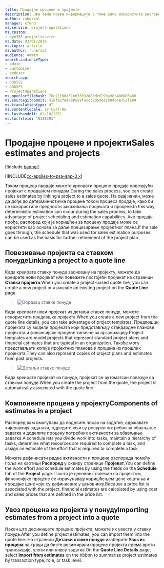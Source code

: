 ```yaml
---
title: Продајне процене и пројекти
description: Ова тема пружа информације о томе како искористити распоред и процене у процесу продаје.
author: ruhercul
manager: kfend
ms.service: project-operations
ms.custom:
- dyn365-projectservice
ms.date: 03/01/2019
ms.topic: article
ms.author: ruhercul
audience: Admin
search.audienceType:
- admin
- customizer
- enduser
search.app:
- D365CE
- D365PS
- ProjectOperations
ms.openlocfilehash: 76e21f80e51e6f3092880dc629ba90b400805486
ms.sourcegitcommit: 418fa1fe9d605b8faccc2d5dee1b04b4e753f194
ms.translationtype: HT
ms.contentlocale: sr-Cyrl-RS
ms.lasthandoff: 02/10/2021
ms.locfileid: "5148391"
---
```

# <a name="sales-estimates-and-projects"></a><span data-ttu-id="feb67-103">Продајне процене и пројекти</span><span class="sxs-lookup"><span data-stu-id="feb67-103">Sales estimates and projects</span></span>

[!include [banner](../includes/psa-now-project-operations.md)]

[!INCLUDE[cc-applies-to-psa-app-3.x](../includes/cc-applies-to-psa-app-3x.md)]

<span data-ttu-id="feb67-104">Током процеса продаје можете креирати процене продаје повезујући пројекат с продајном понудом.</span><span class="sxs-lookup"><span data-stu-id="feb67-104">During the sales process, you can create sales estimates by linking a project to a sales quote.</span></span> <span data-ttu-id="feb67-105">На овај начин, може да дође до детерминистичке процене током процеса продаје, како би се искористиле предности заказивања пројеката и процене.</span><span class="sxs-lookup"><span data-stu-id="feb67-105">In this way, deterministic estimation can occur during the sales process, to take advantage of project scheduling and estimation capabilities.</span></span> <span data-ttu-id="feb67-106">Ако продаја прође, распоред који је коришћен за процену продаје може се користити као основа за даље прецизирање пројектног плана.</span><span class="sxs-lookup"><span data-stu-id="feb67-106">If the sale goes through, the schedule that was used for sales estimation purposes can be used as the basis for further refinement of the project plan.</span></span>

## <a name="linking-a-project-to-a-quote-line"></a><span data-ttu-id="feb67-107">Повезивање пројекта са ставком понуде</span><span class="sxs-lookup"><span data-stu-id="feb67-107">Linking a project to a quote line</span></span>

<span data-ttu-id="feb67-108">Када креирате ставку понуде засновану на пројекту, можете да креирате нови пројекат или повежете постојећи пројекат на страници **Ставка пројекта**.</span><span class="sxs-lookup"><span data-stu-id="feb67-108">When you create a project-based quote line, you can create a new project or associate an existing project pn the **Quote Line** page.</span></span> 

> ![Образац ставке понуде](media/project-8.png)
 
<span data-ttu-id="feb67-110">Када креирате нови пројекат из детаља ставке понуде, можете искористити предлошке пројекта.</span><span class="sxs-lookup"><span data-stu-id="feb67-110">When you create a new project from the quote line details, you can take advantage of project templates.</span></span> <span data-ttu-id="feb67-111">Предлошци пројеката су модели пројеката који представљају стандардне планове пројеката и финансијске процене типичне за организацију.</span><span class="sxs-lookup"><span data-stu-id="feb67-111">Project templates are model projects that represent standard project plans and financial estimates that are typical in an organization.</span></span> <span data-ttu-id="feb67-112">Такође могу представљати копије пројектних планова и процена из прошлих пројеката.</span><span class="sxs-lookup"><span data-stu-id="feb67-112">They can also represent copies of project plans and estimates from past projects.</span></span>

> ![Детаљи ставке понуде](media/project-9.png)
  
<span data-ttu-id="feb67-114">Када креирате пројекат из понуде, пројекат се аутоматски повезује са ставком понуде.</span><span class="sxs-lookup"><span data-stu-id="feb67-114">When you create the project from the quote, the project is automatically associated with the quote line.</span></span>

## <a name="components-of-estimates-in-a-project"></a><span data-ttu-id="feb67-115">Компоненте процена у пројекту</span><span class="sxs-lookup"><span data-stu-id="feb67-115">Components of estimates in a project</span></span>

<span data-ttu-id="feb67-116">Распоред вам омогућава да поделите посао на задатке, одржавате хијерархију задатака, одредите који су ресурси потребни за обављање задатка и доделите процену потребних активности за обављање задатка.</span><span class="sxs-lookup"><span data-stu-id="feb67-116">A schedule lets you divide work into tasks, maintain a hierarchy of tasks, determine what resources are required to complete a task, and assign an estimate of the effort that is required to complete a task.</span></span>

<span data-ttu-id="feb67-117">Можете дефинисати радне активности и процене распореда помоћу поља на картици **Распоред** у оквиру странице **Пројекат**.</span><span class="sxs-lookup"><span data-stu-id="feb67-117">You can define the work effort and schedule estimates by using the fields on the **Schedule** tab of the **Project** page.</span></span> <span data-ttu-id="feb67-118">Пошто је ценовник повезан са пројектом, финансијске процене се израчунавају коришћењем цене коштања и продајне цене које су дефинисане у ценовнику.</span><span class="sxs-lookup"><span data-stu-id="feb67-118">Because a price list is associated with the project, financial estimates are calculated by using cost and sales prices that are defined in the price list.</span></span>

## <a name="importing-estimates-from-a-project-into-a-quote"></a><span data-ttu-id="feb67-119">Увоз процена из пројекта у понуду</span><span class="sxs-lookup"><span data-stu-id="feb67-119">Importing estimates from a project into a quote</span></span>

<span data-ttu-id="feb67-120">Након што дефинишете процене пројекта, можете их увести у ставку понуде.</span><span class="sxs-lookup"><span data-stu-id="feb67-120">After you define project estimates, you can import them into the quote line.</span></span> <span data-ttu-id="feb67-121">На страници **Детаљи ставке понуде** изаберите **Увоз из процена** на траци да бисте резимирали процене пројекта према врсти трансакције, улози или нивоу задатка.</span><span class="sxs-lookup"><span data-stu-id="feb67-121">On the **Quote Line Details** page, select **Import from estimates** on the ribbon to summarize project estimates by transaction type, role, or task level.</span></span>
